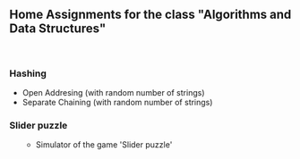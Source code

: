 <h2>Home Assignments for the class "Algorithms and Data Structures" </h2> </br>
<h3> Hashing </br> </h3>
<ul>
  <li>Open Addresing (with random number of strings) </li>
  <li>Separate Chaining (with random number of strings)</li>
</ul>

<h3> Slider puzzle </br> </h3><ul>
<ul>
<li>Simulator of the game 'Slider puzzle'</li>
</ul>
